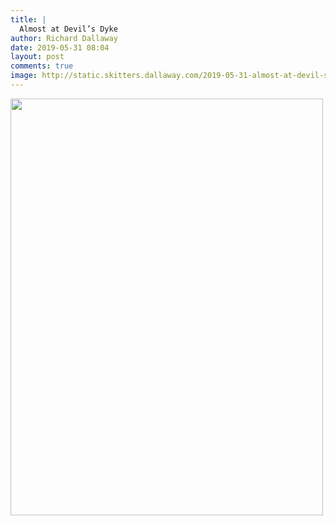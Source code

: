 ```yaml
---
title: |
  Almost at Devil’s Dyke
author: Richard Dallaway
date: 2019-05-31 08:04
layout: post
comments: true
image: http://static.skitters.dallaway.com/2019-05-31-almost-at-devil-s-dyke-thumb-1-IMG_8470.jpg
---
```


<div>
        <a href="http://static.skitters.dallaway.com/2019-05-31-almost-at-devil-s-dyke-fullsize-1-IMG_8470.jpg">
          <img src="http://static.skitters.dallaway.com/2019-05-31-almost-at-devil-s-dyke-thumb-1-IMG_8470.jpg" width="500" height="667"/>
        </a>
      </div>



  

      